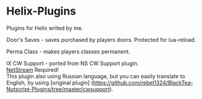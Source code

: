 # Helix-Plugins
Plugins for Helix writed by me.


Door's Saves - saves purchased by players doors. Protected for lua-reload.

Perma Class - makes players classes permanent.

IX CW Support - ported from NS CW Support plugin.  
[NetStream](https://github.com/NebulousCloud/helix-hl2rp/blob/master/schema/libs/thirdparty/sh_netstream2.lua) Required!  
This plugin also using Russian language, but you can easily translate to English, by using [original plugin]  (https://github.com/rebel1324/BlackTea-Nutscript-Plugins/tree/master/cwsupport).
